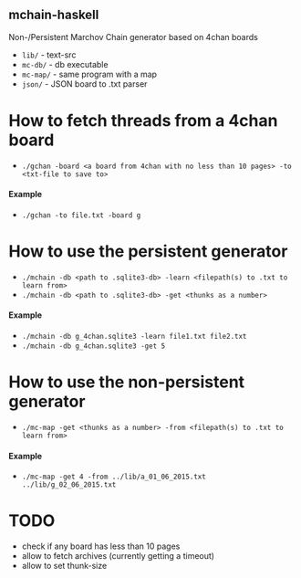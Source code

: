 ## mchain-haskell
Non-/Persistent Marchov Chain generator based on 4chan boards

* `lib/`    - text-src
* `mc-db/`  - db executable
* `mc-map/` - same program with a map
* `json/`   - JSON board to .txt parser


# How to fetch threads from a 4chan board


* `./gchan -board <a board from 4chan with no less than 10 pages> -to <txt-file to save to>`

#### Example

* `./gchan -to file.txt -board g`

# How to use the persistent generator

* `./mchain -db <path to .sqlite3-db> -learn <filepath(s) to .txt to learn from>`
* `./mchain -db <path to .sqlite3-db> -get <thunks as a number>`

#### Example

* `./mchain -db g_4chan.sqlite3 -learn file1.txt file2.txt`
* `./mchain -db g_4chan.sqlite3 -get 5`

# How to use the non-persistent generator

* `./mc-map -get <thunks as a number> -from <filepath(s) to .txt to learn from>`

#### Example

* `./mc-map -get 4 -from ../lib/a_01_06_2015.txt ../lib/g_02_06_2015.txt`

# TODO

* check if any board has less than 10 pages
* allow to fetch archives (currently getting a timeout)
* allow to set thunk-size